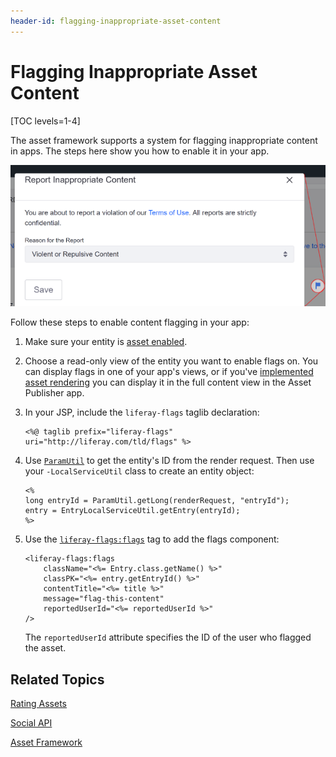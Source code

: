 ```yaml
---
header-id: flagging-inappropriate-asset-content
---
```


# Flagging Inappropriate Asset Content

[TOC levels=1-4]

The asset framework supports a system for flagging inappropriate content in 
apps. The steps here show you how to enable it in your app. 

![Figure 1: Users can flag objectionable content.](../../../images/social-flags.png)

Follow these steps to enable content flagging in your app: 

1.  Make sure your entity is 
    [asset enabled](/developer/frameworks/-/knowledge_base/7-2/asset-framework). 

2.  Choose a read-only view of the entity you want to enable flags on. You can 
    display flags in one of your app's views, or if you've 
    [implemented asset rendering](/developer/frameworks/-/knowledge_base/7-2/rendering-an-asset) 
    you can display it in the full content view in the Asset Publisher app. 

3.  In your JSP, include the `liferay-flags` taglib declaration: 

        <%@ taglib prefix="liferay-flags" uri="http://liferay.com/tld/flags" %>

4.  Use 
    [`ParamUtil`](@platform-ref@/7.2-latest/javadocs/portal-kernel/com/liferay/portal/kernel/util/ParamUtil.html) 
    to get the entity's ID from the render request. Then use your 
    `-LocalServiceUtil` class to create an entity object: 

        <%
        long entryId = ParamUtil.getLong(renderRequest, "entryId");
        entry = EntryLocalServiceUtil.getEntry(entryId);
        %>

5.  Use the 
    [`liferay-flags:flags`](@app-ref@/collaboration/latest/taglibdocs/liferay-flags/flags.html) 
    tag to add the flags component: 

        <liferay-flags:flags
        	className="<%= Entry.class.getName() %>"
        	classPK="<%= entry.getEntryId() %>"
        	contentTitle="<%= title %>"
        	message="flag-this-content"
        	reportedUserId="<%= reportedUserId %>"
        />

    The `reportedUserId` attribute specifies the ID of the user who flagged the 
    asset. 

## Related Topics

[Rating Assets](/developer/frameworks/-/knowledge_base/7-2/rating-assets)

[Social API](/developer/frameworks/-/knowledge_base/7-2/social-api)

[Asset Framework](/developer/frameworks/-/knowledge_base/7-2/asset-framework)
